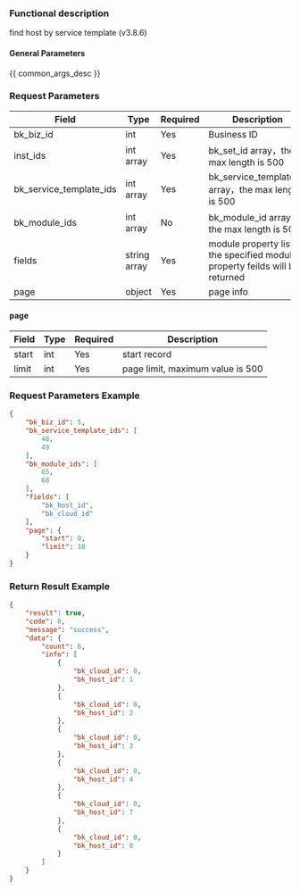 ### Functional description

find host by service template (v3.8.6)

#### General Parameters

{{ common_args_desc }}

### Request Parameters

| Field               | Type   | Required | Description           |
| ------------------- | ------ | -------- | --------------------- |
| bk_biz_id           | int    | Yes      | Business ID           |
| inst_ids  | int array  | Yes     | bk_set_id array，the max length is 500 |
| bk_service_template_ids  | int array  | Yes     |  bk_service_template_id array，the max length is 500 |
| bk_module_ids  | int array  | No     |  bk_module_id array，the max length is 500 |
| fields  |  string array   | Yes     | module property list, the specified module property feilds will be returned |
| page                | object | Yes       | page info             |

#### page

| Field | Type   | Required | Description                                       |
| ----- | ------ | -------- | ------------------------------------------------- |
| start | int    | Yes       | start record                                      |
| limit | int    | Yes       | page limit, maximum value is 500                 |

### Request Parameters Example

```json
{
    "bk_biz_id": 5,
    "bk_service_template_ids": [
        48,
        49
    ],
    "bk_module_ids": [
        65,
        68
    ],
    "fields": [
        "bk_host_id",
        "bk_cloud_id"
    ],
    "page": {
        "start": 0,
        "limit": 10
    }
}
```

### Return Result Example

```json
{
    "result": true,
    "code": 0,
    "message": "success",
    "data": {
        "count": 6,
        "info": [
            {
                "bk_cloud_id": 0,
                "bk_host_id": 1
            },
            {
                "bk_cloud_id": 0,
                "bk_host_id": 2
            },
            {
                "bk_cloud_id": 0,
                "bk_host_id": 3
            },
            {
                "bk_cloud_id": 0,
                "bk_host_id": 4
            },
            {
                "bk_cloud_id": 0,
                "bk_host_id": 7
            },
            {
                "bk_cloud_id": 0,
                "bk_host_id": 8
            }
        ]
    }
}
```

